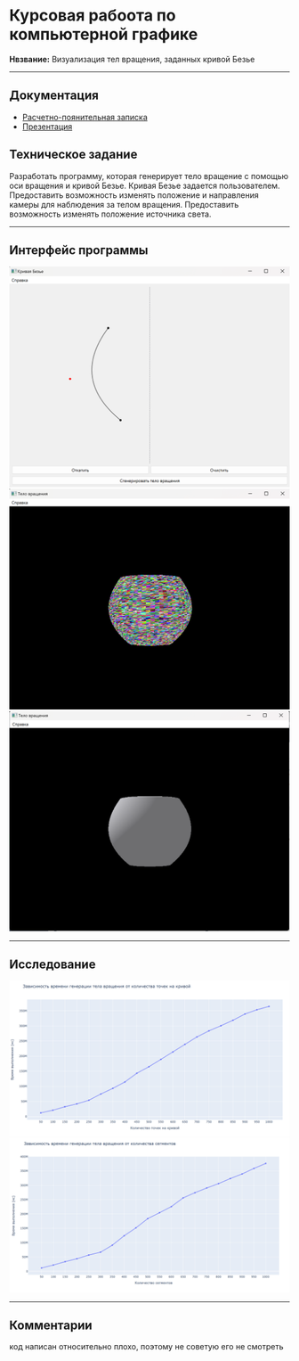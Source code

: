 # Курсовая рабоота по компьютерной графике

**Нвзвание:** Визуализация тел вращения, заданных кривой Безье

---

## Документация

- [Расчетно-поянительная записка](./docs/rpz/report.pdf)
- [Презентация](./docs/presentation/presentation.pdf)

## Техническое задание

Разработать программу, которая генерирует тело вращение с помощью оси вращения и кривой Безье. Кривая Безье задается пользователем. Предоставить возможность изменять положение и направления камеры для наблюдения за телом вращения. Предоставить  возможность изменять положение источника света.

---

## Интерфейс программы

![bezier_info](./docs/rpz/src/images/interface/bezier.png)
![gen_body](./docs/rpz/src/images/interface/gen_body.png)
![light_body](./docs/rpz/src/images/interface/light_body.png)

---

## Исследование

![point_plot](./docs/rpz/src/images/plots/point_plot.png)
![seg_plot](./docs/rpz/src/images/plots/seg_plot.png)

---

## Комментарии

код написан относительно плохо, поэтому не советую его не смотреть
